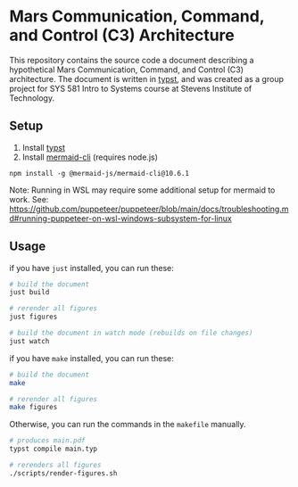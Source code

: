 # Mars Communication, Command, and Control (C3) Architecture

This repository contains the source code a document describing a hypothetical Mars Communication, Command, and Control (C3) architecture. The document is written in [typst](https://typst.app), and was created as a group project for SYS 581 Intro to Systems course at Stevens Institute of Technology.

## Setup

1. Install [typst](https://typst.app)
2. Install [mermaid-cli](https://github.com/mermaid-js/mermaid-cli) (requires node.js)
```
npm install -g @mermaid-js/mermaid-cli@10.6.1
```
Note: Running in WSL may require some additional setup for mermaid to work. See: https://github.com/puppeteer/puppeteer/blob/main/docs/troubleshooting.md#running-puppeteer-on-wsl-windows-subsystem-for-linux

## Usage

if you have `just` installed, you can run these:

```bash
# build the document
just build

# rerender all figures
just figures

# build the document in watch mode (rebuilds on file changes)
just watch
```

if you have `make` installed, you can run these:

```bash
# build the document
make

# rerender all figures
make figures
```

Otherwise, you can run the commands in the `makefile` manually.

```bash
# produces main.pdf
typst compile main.typ

# rerenders all figures
./scripts/render-figures.sh
```
